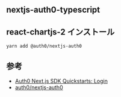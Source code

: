 ## nextjs-auth0-typescript

## react-chartjs-2 インストール

```shell
yarn add @auth0/nextjs-auth0
```

## 参考

- [Auth0 Next.js SDK Quickstarts: Login](https://auth0.com/docs/quickstart/webapp/nextjs)
- [auth0/nextjs-auth0](https://github.com/auth0/nextjs-auth0)
